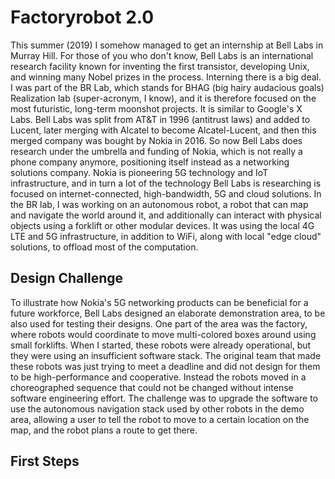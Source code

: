 # Factoryrobot 2.0

This summer (2019) I somehow managed to get an internship at Bell Labs in Murray Hill. For those of you who don't know, Bell Labs is an international research facility known for inventing the first transistor, developing Unix, and winning many Nobel prizes in the process. Interning there is a big deal. I was part of the BR Lab, which stands for BHAG (big hairy audacious goals) Realization lab (super-acronym, I know), and it is therefore focused on the most futuristic, long-term moonshot projects. It is similar to Google's X Labs. Bell Labs was split from AT&T in 1996 (antitrust laws) and added to Lucent, later merging with Alcatel to become Alcatel-Lucent, and then this merged company was bought by Nokia in 2016. So now Bell Labs does research under the umbrella and funding of Nokia, which is not really a phone company anymore, positioning itself instead as a networking solutions company. Nokia is pioneering 5G technology and IoT infrastructure, and in turn a lot of the technology Bell Labs is researching is focused on internet-connected, high-bandwidth, 5G and cloud solutions. In the BR lab, I was working on an autonomous robot, a robot that can map and navigate the world around it, and additionally can interact with physical objects using a forklift or other modular devices. It was using the local 4G LTE and 5G infrastructure, in addition to WiFi, along with local "edge cloud" solutions, to offload most of the computation.

## Design Challenge

To illustrate how Nokia's 5G networking products can be beneficial for a future workforce, Bell Labs designed an elaborate demonstration area, to be also used for testing their designs. One part of the area was the factory, where robots would coordinate to move multi-colored boxes around using small forklifts. When I started, these robots were already operational, but they were using an insufficient software stack. The original team that made these robots was just trying to meet a deadline and did not design for them to be high-performance and cooperative. Instead the robots moved in a choreographed sequence that could not be changed without intense software engineering effort. The challenge was to upgrade the software to use the autonomous navigation stack used by other robots in the demo area, allowing a user to tell the robot to move to a certain location on the map, and the robot plans a route to get there.

## First Steps
